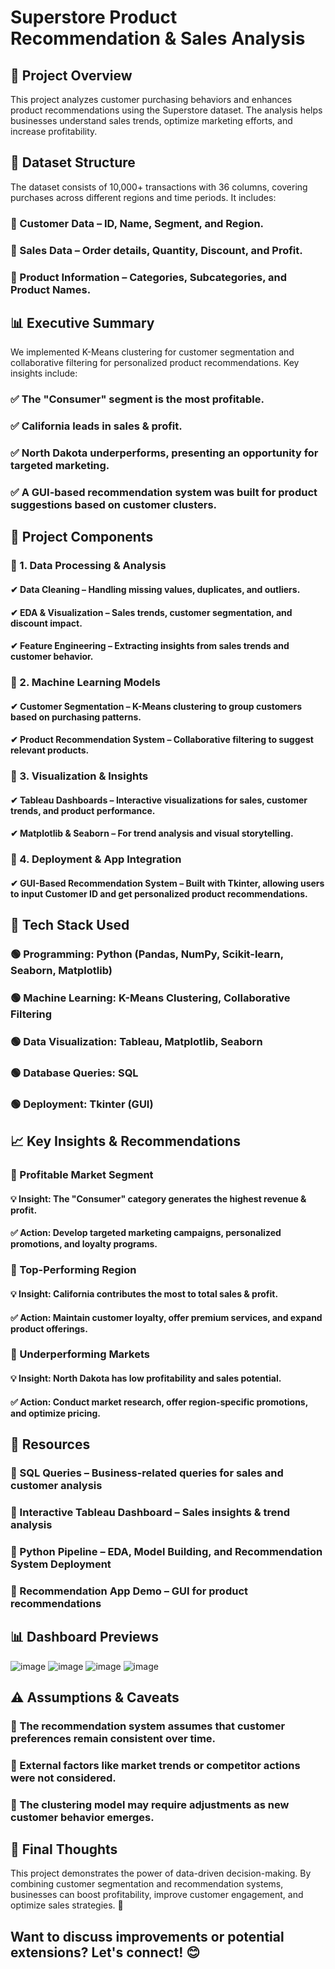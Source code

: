 # Superstore Product Recommendation & Sales Analysis
## 📌 Project Overview
This project analyzes customer purchasing behaviors and enhances product recommendations using the Superstore dataset. The analysis helps businesses understand sales trends, optimize marketing efforts, and increase profitability.

## 📂 Dataset Structure
The dataset consists of 10,000+ transactions with 36 columns, covering purchases across different regions and time periods. It includes:
### 🔹 Customer Data – ID, Name, Segment, and Region.
### 🔹 Sales Data – Order details, Quantity, Discount, and Profit.
### 🔹 Product Information – Categories, Subcategories, and Product Names.

## 📊 Executive Summary
We implemented K-Means clustering for customer segmentation and collaborative filtering for personalized product recommendations. Key insights include:
### ✅ The "Consumer" segment is the most profitable.
### ✅ California leads in sales & profit.
### ✅ North Dakota underperforms, presenting an opportunity for targeted marketing.
### ✅ A GUI-based recommendation system was built for product suggestions based on customer clusters.

## 🚀 Project Components
### 🔹 1. Data Processing & Analysis
#### ✔ Data Cleaning – Handling missing values, duplicates, and outliers.
#### ✔ EDA & Visualization – Sales trends, customer segmentation, and discount impact.
#### ✔ Feature Engineering – Extracting insights from sales trends and customer behavior.

### 🔹 2. Machine Learning Models
#### ✔ Customer Segmentation – K-Means clustering to group customers based on purchasing patterns.
#### ✔ Product Recommendation System – Collaborative filtering to suggest relevant products.

### 🔹 3. Visualization & Insights
#### ✔ Tableau Dashboards – Interactive visualizations for sales, customer trends, and product performance.
#### ✔ Matplotlib & Seaborn – For trend analysis and visual storytelling.

### 🔹 4. Deployment & App Integration
#### ✔ GUI-Based Recommendation System – Built with Tkinter, allowing users to input Customer ID and get personalized product recommendations.

## 📌 Tech Stack Used
### 🟢 Programming: Python (Pandas, NumPy, Scikit-learn, Seaborn, Matplotlib)
### 🟢 Machine Learning: K-Means Clustering, Collaborative Filtering
### 🟢 Data Visualization: Tableau, Matplotlib, Seaborn
### 🟢 Database Queries: SQL
### 🟢 Deployment: Tkinter (GUI)

## 📈 Key Insights & Recommendations
### 🔹 Profitable Market Segment
#### 💡 Insight: The "Consumer" category generates the highest revenue & profit.
#### ✅ Action: Develop targeted marketing campaigns, personalized promotions, and loyalty programs.

### 🔹 Top-Performing Region
#### 💡 Insight: California contributes the most to total sales & profit.
#### ✅ Action: Maintain customer loyalty, offer premium services, and expand product offerings.

### 🔹 Underperforming Markets
#### 💡 Insight: North Dakota has low profitability and sales potential.
#### ✅ Action: Conduct market research, offer region-specific promotions, and optimize pricing.

## 📌 Resources
### 📌 SQL Queries – Business-related queries for sales and customer analysis 
### 📌 Interactive Tableau Dashboard – Sales insights & trend analysis 
### 📌 Python Pipeline – EDA, Model Building, and Recommendation System Deployment
### 📌 Recommendation App Demo – GUI for product recommendations

## 📊 Dashboard Previews
![image](https://github.com/user-attachments/assets/75b309fe-786c-4b92-bc43-40456cebe1db)
![image](https://github.com/user-attachments/assets/6646f50c-af8e-4c57-884c-a41b8ab00a5a)
![image](https://github.com/user-attachments/assets/956d7d26-ab37-4ed9-b994-1f3b046d0d76)
![image](https://github.com/user-attachments/assets/12776648-984e-4f30-880d-e2e0800acc51)

## ⚠ Assumptions & Caveats
### 🔸 The recommendation system assumes that customer preferences remain consistent over time.
### 🔸 External factors like market trends or competitor actions were not considered.
### 🔸 The clustering model may require adjustments as new customer behavior emerges.

## 📌 Final Thoughts
This project demonstrates the power of data-driven decision-making. By combining customer segmentation and recommendation systems, businesses can boost profitability, improve customer engagement, and optimize sales strategies. 🚀

## Want to discuss improvements or potential extensions? Let's connect! 😊
